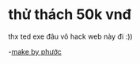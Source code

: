 <!DOCTYPE html>
<html lang="en">
<head>
    <meta charset="utf-8"/>
    <title>a wab make by Trương Đình Phước</title>
</head>
<body>
<h1>thử thách 50k vnđ</h1>
<p>thx ted exe đâu vô hack web này đi :))</p>
<p>-<a href="lmao.com" target="_blank">make by phước</a></p>
</body>
</html>

